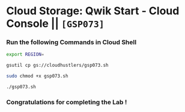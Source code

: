 # Cloud Storage: Qwik Start - Cloud Console || `[GSP073]`

### Run the following Commands in Cloud Shell

```bash
export REGION=
```
```bash
gsutil cp gs://cloudhustlers/gsp073.sh

sudo chmod +x gsp073.sh

./gsp073.sh
```

### Congratulations for completing the Lab !